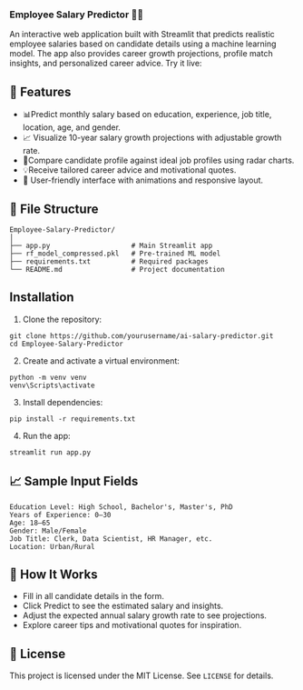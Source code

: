 ### Employee Salary Predictor 💼💸
An interactive web application built with Streamlit that predicts realistic employee salaries based on candidate details using a machine learning model. The app also provides career growth projections, profile match insights, and personalized career advice.
Try it live: 
## 🚀 Features

- 📊Predict monthly salary based on education, experience, job title, location, age, and gender.
- 📈 Visualize 10-year salary growth projections with adjustable growth rate.
- 📌Compare candidate profile against ideal job profiles using radar charts.
- 💡Receive tailored career advice and motivational quotes.
- 🎨 User-friendly interface with animations and responsive layout.

## 📁 File Structure
```
Employee-Salary-Predictor/
│
├── app.py                    # Main Streamlit app
├── rf_model_compressed.pkl   # Pre-trained ML model
├── requirements.txt          # Required packages
└── README.md                 # Project documentation
```

## Installation
1. Clone the repository:
```
git clone https://github.com/yourusername/ai-salary-predictor.git
cd Employee-Salary-Predictor
```
2. Create and activate a virtual environment:
```
python -m venv venv
venv\Scripts\activate
```
3. Install dependencies:
```
pip install -r requirements.txt
```
4. Run the app:
```
streamlit run app.py
```
## 📈 Sample Input Fields
```
Education Level: High School, Bachelor's, Master's, PhD
Years of Experience: 0–30
Age: 18–65
Gender: Male/Female
Job Title: Clerk, Data Scientist, HR Manager, etc.
Location: Urban/Rural
```

## 🧠 How It Works
- Fill in all candidate details in the form.
- Click Predict to see the estimated salary and insights.
- Adjust the expected annual salary growth rate to see projections.
- Explore career tips and motivational quotes for inspiration.


## 📜 License    
This project is licensed under the MIT License. See `LICENSE` for details.
